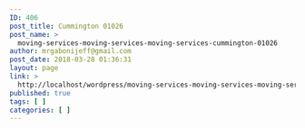 ```yaml
---
ID: 406
post_title: Cummington 01026
post_name: >
  moving-services-moving-services-moving-services-cummington-01026
author: mrgabonijeff@gmail.com
post_date: 2018-03-28 01:36:31
layout: page
link: >
  http://localhost/wordpress/moving-services-moving-services-moving-services-cummington-01026/
published: true
tags: [ ]
categories: [ ]
---
```

